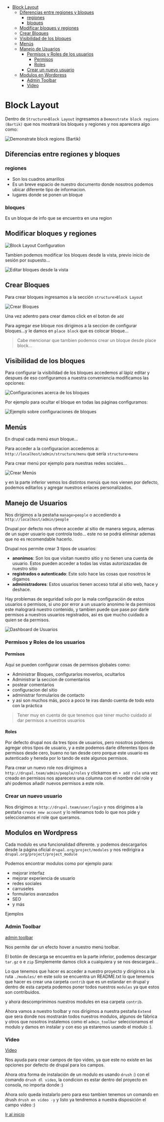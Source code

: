 - [Block Layout](#block-layout)
  - [Diferencias entre regiones y bloques](#diferencias-entre-regiones-y-bloques)
    - [regiones](#regiones)
    - [bloques](#bloques)
  - [Modificar bloques y regiones](#modificar-bloques-y-regiones)
  - [Crear Bloques](#crear-bloques)
  - [Visibilidad de los bloques](#visibilidad-de-los-bloques)
  - [Menús](#men%C3%BAs)
  - [Manejo de Usuarios](#manejo-de-usuarios)
    - [Permisos y Roles de los usuarios](#permisos-y-roles-de-los-usuarios)
      - [Permisos](#permisos)
      - [Roles](#roles)
    - [Crear un nuevo usuario](#crear-un-nuevo-usuario)
  - [Modulos en Wordpress](#modulos-en-wordpress)
    - [Admin Toolbar](#admin-toolbar)
    - [Video](#video)

# Block Layout

Dentro de `Structure>Block Layout` ingresamos a `Demonstrate block regions (Bartik)` que nos mostrará los bloques y regiones y nos aparecera algo como:

![Demonstrate block regions (Bartik)](./assets/img/demonstration.png)

## Diferencias entre regiones y bloques

### regiones

* Son los cuadros amarillos
* Es un breve espacio de nuestro documento donde nosotros podemos ubicar diferente tipo de informacion.
* lugares donde se ponen un bloque

### bloques

Es un bloque de info que se encuentra en una region

## Modificar bloques y regiones

![Block Layout Configuration](./assets/img/blocklayoutconfig.png)

Tambien podemos modificar los bloques desde la vista, previo inicio de sesión por supuesto...

![Editar bloques desde la vista](./assets/img/editardesdevista.png)

## Crear Bloques

Para crear bloques ingresamos a la sección `structure>Block Layout`

![Crear Bloques](./assets/img/crearbloques1.png)

Una vez adentro para crear damos click en el boton de `add`

Para agregar ese bloque nos dirigimos a la seccion de configurar bloques...y le damos en `place block` que es colocar bloque...

> Cabe mencionar que tambien podemos crear un bloque desde place block...

## Visibilidad de los bloques

Para configurar la visibilidad de los bloques accedemos al lápiz editar y despues de eso configuramos a nuestra conveniencia modificamos las opciones:

![Configuraciones acerca de los bloques](./assets/img/confiblocks.png)

Por ejemplo para ocultar el bloque en todas las páginas configuramos:

![Ejemplo sobre configuraciones de bloques](./assets/img/ejemploconfigvisibility.png)

## Menús

En drupal cada menú esun bloque...

Para acceder a la configuracion accedemos a: `http://localhost/admin/structure/menu` que sería `structure>menu`

Para crear menú por ejemplo para nuestras redes sociales...

![Crear Menús](./assets/img/crearmenu.png)

y en la parte inferior vemos los distintos menús que nos vienen por defecto, podemos editarlos y agregar nuestros enlaces personalizados.

## Manejo de Usuarios

Nos dirigimos a la pestaña `manage>people` o accediendo a `http://localhost/admin/people`

Drupal por defecto nos ofrece acceder al sitio de manera segura, ademas de un super usuario que controla todo... este no se podrá eliminar ademas que no es recomendable hacerlo.

Drupal nos permite crear 3 tipos de usuarios:
* **anonimos**: Son los que visitan nuestro sitio y no tienen una cuenta de usuario. Estos pueden acceder a todas las vistas autorizazadas de nuestro sitio
* **registrados o autenticado**: Este solo hace las cosas que nosotros le digamos
* **administradores**: Estos usuarios tienen acceso total al sitio web, hace y deshace.

Hay problemas de seguridad solo por la mala configuración de estos usuarios o permisos, si uno por error a un usuario anonimo le da permisos este malogrará nuestro contenido, y tambien puede que pase por darle permisos a nuestros usuarios registrados, asi es que mucho cuidado a quien se da permisos.

![Dashboard de Usuarios](./assets/img/userdash.png)

### Permisos y Roles de los usuarios

#### Permisos

Aquí se pueden configurar cosas de permisos globales como:

* Administrar Bloques, configurarlos moverlos, ocultarlos
* Administrar la seccion de comentarios
* postear comentarios
* configuracion del sitio
* administrar formularios de contacto
* y asi son muchos más, poco a poco te iras dando cuenta de todo esto con la práctica

> Tener muy en cuenta de que tenemos que tener mucho cuidado al dar permisos a nuestros usuarios

#### Roles

Por defecto drupal nos da tres tipos de usuarios, pero nosotros podemos agregar otros tipos de usuario, y a este podemos darle diferentes tipos de permisos desde cero, bueno no tan desde cero porque este usuario es autenticado y hereda por lo tando de este algunos permisos.

Para crear un nuevo role nos dirigimos a `http://drupal.team/admin/people/roles` y clickamos en `+ add role` una vez creado en permisos nos aparecera una columna con el nombre del role y ahi podemos añadir nuevos permisos a este role.

### Crear un nuevo usuario

Nos dirigimos a: `http://drupal.team/user/login` y nos dirigimos a la pestaña `create new account`  y lo rellenamos todo lo que nos pide y seleccionamos el role que queramos.

## Modulos en Wordpress

Cada modulo es una funcionalidad diferente. y podemos descargarlos desde la página oficial  `drupal.org/project/modules` y nos redirigira a `drupal.org/project/project_module`

Podemos encontrar modulos como por ejemplo para:
* mejorar interfaz
* mejorar experiencia de usuario
* redes sociales
* carruseles
* formularios avanzados
* SEO
* y más

Ejemplos

### Admin Toolbar

[admin toolbar](https://www.drupal.org/project/admin_toolbar)

Nos permite dar un efecto hover a nuestro menú toolbar.

El botón de descarga se encuentra en la parte inferior, podemos descargar `tar.gz` o e `zip` Simplemente damos click a cualquiera y se nos descargará...

Lo que tenemos que hacer es acceder a nuestro proyecto y dirigirnos a la ruta `./modules/` en este solo se encuentra un README.txt lo que tenemos que hacer es crear una carpeta `contrib` que es un estandar en drupal y dentro de esta carpeta podemos poner todos nuestros `modules` ya que estos son contribuidos.

y ahora descomprimimos nuestros modules en esa carpeta `contrib`.

Ahora vamos a nuestro toolbar y nos dirigimos a nuestra pestaña `Extend` que sera donde nos mostrarán todos nuestros modulos, algunos de fábrica y otros que nosotros instalemos como el `admin_toolbar` seleccionamos el modulo y damos en instalar y con eso ya estaremos usando el modulo :).

### Video

[Video](https://www.drupal.org/project/video)

Nos ayuda para crear campos de tipo video, ya que este no existe en las opciones por defecto de drupal para los campos.

Ahora otra forma de instalación de un modulo es usando `drush` :) con el comando `drush dl video`, la condicion es estar dentro del proyecto en consola, no importa donde :)

Ahora solo queda instalarlo pero para eso tambien tenemos un comando en drush `drush en video -y` y listo ya tendremos a nuestra disposición el campo video :)

[Ir al inicio](./README.md)